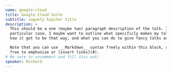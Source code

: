 ```yaml
---
name: google-cloud
title: Google Cloud Suite
subtitle: vaguely hipster title
description: >
  This should be a one (maybe two) paragraph description of the talk. In my
  particular case, I maybe want to outline what specificly makes my talk fancy,
  how it got to be that way, and what you can do to give fancy talks as well.

  Note that you can use __Markdown__ syntax freely within this block, so feel
  free to emphasize or [insert links](#).
# Be sure to uncomment and fill this out!
speaker: Richard
---
```

